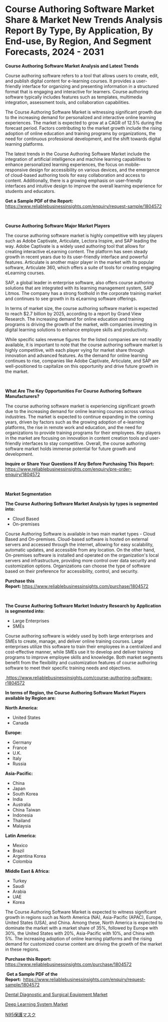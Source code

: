 <p><h1>Course Authoring Software Market Share & Market New Trends Analysis Report By Type, By Application, By End-use, By Region, And Segment Forecasts, 2024 - 2031</h1></p><p><strong>Course Authoring Software Market Analysis and Latest Trends</strong></p>
<p><p>Course authoring software refers to a tool that allows users to create, edit, and publish digital content for e-learning courses. It provides a user-friendly interface for organizing and presenting information in a structured format that is engaging and interactive for learners. Course authoring software typically includes features such as templates, multimedia integration, assessment tools, and collaboration capabilities.</p><p>The Course Authoring Software Market is witnessing significant growth due to the increasing demand for personalized and interactive online learning experiences. The market is expected to grow at a CAGR of 12.5% during the forecast period. Factors contributing to the market growth include the rising adoption of online education and training programs by organizations, the need for continuous professional development, and the shift towards digital learning platforms.</p><p>The latest trends in the Course Authoring Software Market include the integration of artificial intelligence and machine learning capabilities to enhance personalized learning experiences, the focus on mobile-responsive design for accessibility on various devices, and the emergence of cloud-based authoring tools for easy collaboration and access to content. Additionally, there is a growing emphasis on user-friendly interfaces and intuitive design to improve the overall learning experience for students and educators.</p></p>
<p><strong>Get a Sample PDF of the Report:&nbsp;</strong> <a href="https://www.reliablebusinessinsights.com/enquiry/request-sample/1804572">https://www.reliablebusinessinsights.com/enquiry/request-sample/1804572</a></p>
<p>&nbsp;</p>
<p><strong>Course Authoring Software Major Market Players</strong></p>
<p><p>The course authoring software market is highly competitive with key players such as Adobe Captivate, Articulate, Lectora Inspire, and SAP leading the way. Adobe Captivate is a widely used authoring tool that allows for creating interactive eLearning content. The platform has seen steady growth in recent years due to its user-friendly interface and powerful features. Articulate is another major player in the market with its popular software, Articulate 360, which offers a suite of tools for creating engaging eLearning courses.</p><p>SAP, a global leader in enterprise software, also offers course authoring solutions that are integrated with its learning management system, SAP Litmos. The company has a strong foothold in the corporate training market and continues to see growth in its eLearning software offerings.</p><p>In terms of market size, the course authoring software market is expected to reach $2.7 billion by 2025, according to a report by Grand View Research. The increasing demand for online education and training programs is driving the growth of the market, with companies investing in digital learning solutions to enhance employee skills and productivity.</p><p>While specific sales revenue figures for the listed companies are not readily available, it is important to note that the course authoring software market is highly competitive, with each player vying for market share through innovation and advanced features. As the demand for online learning continues to rise, companies like Adobe Captivate, Articulate, and SAP are well-positioned to capitalize on this opportunity and drive future growth in the market.</p></p>
<p>&nbsp;</p>
<p><strong>What Are The Key Opportunities For Course Authoring Software Manufacturers?</strong></p>
<p><p>The course authoring software market is experiencing significant growth due to the increasing demand for online learning courses across various industries. The market is expected to continue expanding in the coming years, driven by factors such as the growing adoption of e-learning platforms, the rise in remote work and education, and the need for organizations to provide training programs for their employees. Key players in the market are focusing on innovation in content creation tools and user-friendly interfaces to stay competitive. Overall, the course authoring software market holds immense potential for future growth and development.</p></p>
<p><strong>Inquire or Share Your Questions If Any Before Purchasing This Report:</strong> <a href="https://www.reliablebusinessinsights.com/enquiry/pre-order-enquiry/1804572">https://www.reliablebusinessinsights.com/enquiry/pre-order-enquiry/1804572</a></p>
<p>&nbsp;</p>
<p><strong>Market Segmentation</strong></p>
<p><strong>The Course Authoring Software Market Analysis by types is segmented into:</strong></p>
<p><ul><li>Cloud Based</li><li>On-premises</li></ul></p>
<p><p>Course Authoring Software is available in two main market types - Cloud Based and On-premises. Cloud-based software is hosted on external servers and accessed through the internet, allowing for easy scalability, automatic updates, and accessible from any location. On the other hand, On-premises software is installed and operated on the organization's local servers and infrastructure, providing more control over data security and customization options. Organizations can choose the type of software based on their preference for accessibility, control, and security.</p></p>
<p><strong>Purchase this Report:&nbsp;</strong><a href="https://www.reliablebusinessinsights.com/purchase/1804572">https://www.reliablebusinessinsights.com/purchase/1804572</a></p>
<p>&nbsp;</p>
<p><strong>The Course Authoring Software Market Industry Research by Application is segmented into:</strong></p>
<p><ul><li>Large Enterprises</li><li>SMEs</li></ul></p>
<p><p>Course authoring software is widely used by both large enterprises and SMEs to create, manage, and deliver online training courses. Large enterprises utilize this software to train their employees in a centralized and cost-effective manner, while SMEs use it to develop and deliver training programs to improve employee skills and knowledge. Both market segments benefit from the flexibility and customization features of course authoring software to meet their specific training needs and objectives.</p></p>
<p><a href="https://www.reliablebusinessinsights.com/course-authoring-software-r1804572">&nbsp;https://www.reliablebusinessinsights.com/course-authoring-software-r1804572</a></p>
<p><strong>In terms of Region, the Course Authoring Software Market Players available by Region are:</strong></p>
<p>
    <p> <strong> North America: </strong>
        <ul>
            <li>United States</li>
            <li>Canada</li>
        </ul>
        </p> 
    <p> <strong> Europe: </strong>
        <ul>
            <li>Germany</li>
            <li>France</li>
            <li>U.K.</li>
            <li>Italy</li>
            <li>Russia</li>
        </ul>
        </p> 
    <p> <strong> Asia-Pacific: </strong>
        <ul>
            <li>China</li>
            <li>Japan</li>
            <li>South Korea</li>
            <li>India</li>
            <li>Australia</li>
            <li>China Taiwan</li>
            <li>Indonesia</li>
            <li>Thailand</li>
            <li>Malaysia</li>
        </ul>
        </p> 
    <p> <strong> Latin America: </strong>
        <ul>
            <li>Mexico</li>
            <li>Brazil</li>
            <li>Argentina Korea</li>
            <li>Colombia</li>
        </ul>
        </p> 
    <p> <strong> Middle East & Africa: </strong>
        <ul>
            <li>Turkey</li>
            <li>Saudi</li>
            <li>Arabia</li>
            <li>UAE</li>
            <li>Korea</li>
        </ul>
    </p>
    </p>
<p><p>The Course Authoring Software Market is expected to witness significant growth in regions such as North America (NA), Asia-Pacific (APAC), Europe, United States (USA), and China. Among these, North America is expected to dominate the market with a market share of 35%, followed by Europe with 30%, the United States with 20%, Asia-Pacific with 10%, and China with 5%. The increasing adoption of online learning platforms and the rising demand for customized course content are driving the growth of the market in these regions.</p></p>
<p><strong>Purchase this Report: </strong><a href="https://www.reliablebusinessinsights.com/purchase/1804572">https://www.reliablebusinessinsights.com/purchase/1804572</a></p>
<p>&nbsp;<strong>Get a Sample PDF of the Report:&nbsp;&nbsp;</strong><a href="https://www.reliablebusinessinsights.com/enquiry/request-sample/1804572">https://www.reliablebusinessinsights.com/enquiry/request-sample/1804572</a></p>
<p><strong></strong></p>
<p><p><a href="https://github.com/Gilanghao0/Market-Research-Report-List-1/blob/main/dental-diagnostic-and-surgical-equipment-market.md">Dental Diagnostic and Surgical Equipment Market</a></p><p><a href="https://github.com/lukmanduiky01/Market-Research-Report-List-1/blob/main/deep-learning-system-market.md">Deep Learning System Market</a></p><p><a href="https://github.com/LuzHills1972/Market-Research-Report-List-1/blob/main/4821803180377.md">N95保護マスク</a></p></p>